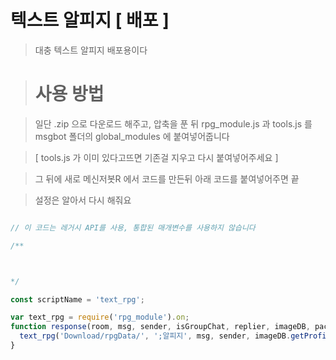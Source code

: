 텍스트 알피지 [ 배포 ]
======================

> 대충 텍스트 알피지 배포용이다

> # 사용 방법

> 일단 .zip 으로 다운로드 해주고,
> 압축을 푼 뒤 rpg_module.js 과 tools.js 를
> msgbot 폴더의 global_modules 에 붙여넣어줍니다

> [ tools.js 가 이미 있다고뜨면 기존걸 지우고 
> 다시 붙여넣어주세요 ]

> 그 뒤에 새로 메신저봇R 에서 코드를 만든뒤 아래
> 코드를 붙여넣어주면 끝

> 설정은 알아서 다시 해줘요

``` javascript

// 이 코드는 레거시 API를 사용, 통합된 매개변수를 사용하지 않습니다

/**



*/

const scriptName = 'text_rpg';

var text_rpg = require('rpg_module').on;
function response(room, msg, sender, isGroupChat, replier, imageDB, packageName) {
  text_rpg('Download/rpgData/', ';알피지', msg, sender, imageDB.getProfileHash(), replier, 0);
}

```


